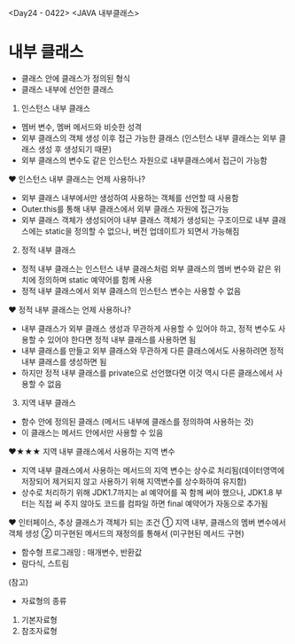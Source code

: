 <Day24 - 0422>
<JAVA 내부클래스>

# 내부 클래스

- 클래스 안에 클래스가 정의된 형식
- 클래스 내부에 선언한 클래스

1. 인스턴스 내부 클래스

- 멤버 변수, 멤버 메서드와 비슷한 성격
- 외부 클래스의 객체 생성 이후 접근 가능한 클래스 (인스턴스 내부 클래스는 외부 클래스 생성 후 생성되기 때문)
- 외부 클래스의 변수도 같은 인스턴스 자원으로 내부클래스에서 접근이 가능함

❤️ 인스턴스 내부 클래스는 언제 사용하나?

- 외부 클래스 내부에서만 생성하여 사용하는 객체를 선언할 때 사용함
- Outer.this를 통해 내부 클래스에서 외부 클래스 자원에 접근가능
- 외부 클래스 객체가 생성되어야 내부 클래스 객체가 생성되는 구조이므로 내부 클래스에는 static을 정의할 수 없으나, 버전 업데이트가 되면서 가능해짐

2. 정적 내부 클래스

- 정적 내부 클래스는 인스턴스 내부 클래스처럼 외부 클래스의 멤버 변수와 같은 위치에 정의하며 static 예약어를 함께 사용
- 정적 내부 클래스에서 외부 클래스의 인스턴스 변수는 사용할 수 없음

❤️ 정적 내부 클래스는 언제 사용하나?

- 내부 클래스가 외부 클래스 생성과 무관하게 사용할 수 있어야 하고, 정적 변수도 사용할 수 있어야 한다면 정적 내부 클래스를 사용하면 됨
- 내부 클래스를 만들고 외부 클래스와 무관하게 다른 클래스에서도 사용하려면 정적 내부 클래스를 생성하면 됨
- 하지만 정적 내부 클래스를 private으로 선언했다면 이것 역시 다른 클래스에서 사용할 수 없음

3. 지역 내부 클래스

- 함수 안에 정의된 클래스 (메서드 내부에 클래스를 정의하여 사용하는 것)
- 이 클래스는 메서드 안에서만 사용할 수 있음

❤️★★★ 지역 내부 클래스에서 사용하는 지역 변수

- 지역 내부 클래스에서 사용하는 메서드의 지역 변수는 상수로 처리됨(데이터영역에 저장되어 제거되지 않고 사용하기 위해 지역변수를 상수화하여 유지함)
- 상수로 처리하기 위해 JDK1.7까지는 al 예약어를 꼭 함께 써야 했으나, JDK1.8 부터는 직접 써 주지 않아도 코드를 컴파일 하면 final 예약어가 자동으로 추가됨

❤️ 인터페이스, 추상 클래스가 객체가 되는 조건
① 지역 내부, 클래스의 멤버 변수에서 객체 생성
② 미구현된 메서드의 재정의를 통해서 (미구현된 메서드 구현)

- 함수형 프로그래밍 : 매개변수, 반환값
- 람다식, 스트림

(참고)

- 자료형의 종류

1. 기본자료형
2. 참조자료형
